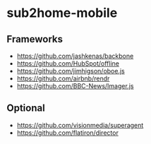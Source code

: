 sub2home-mobile
===============

## Frameworks

* https://github.com/jashkenas/backbone
* https://github.com/HubSpot/offline
* https://github.com/jimhigson/oboe.js
* https://github.com/airbnb/rendr
* https://github.com/BBC-News/Imager.js


## Optional
* https://github.com/visionmedia/superagent
* https://github.com/flatiron/director

